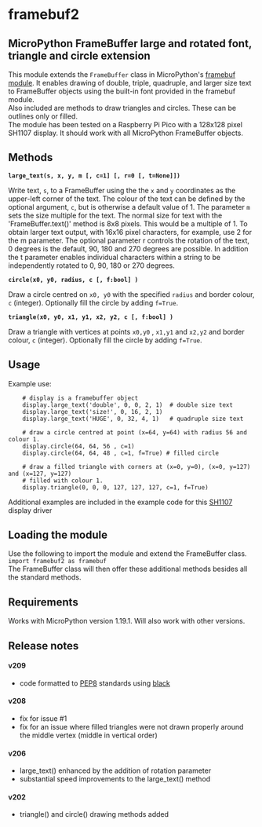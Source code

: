# framebuf2

## MicroPython FrameBuffer large and rotated font, triangle and circle extension

This module extends the `FrameBuffer` class in MicroPython's [framebuf module](https://docs.micropython.org/en/latest/library/framebuf.html "MicroPython documentation"). It enables drawing of double, triple, quadruple, and larger size text to FrameBuffer objects using the built-in font provided in the framebuf module.<br> 
Also included are methods to draw triangles and circles. These can be outlines only or filled.<br>
The module has been tested on a Raspberry Pi Pico with a 128x128 pixel SH1107 display. It should work with all MicroPython FrameBuffer objects.

## Methods

**`large_text(s, x, y, m [, c=1] [, r=0 [, t=None]])`**

Write text, `s`, to a FrameBuffer using the the `x` and `y` coordinates as the upper-left corner of the text. The colour of the text can be defined by the optional argument, `c`, but is otherwise a default value of 1. The parameter `m` sets the size multiple for the text. The normal size for text with the 'FrameBuffer.text()' method is 8x8 pixels. This would be a multiple of 1. To obtain larger text output, with 16x16 pixel characters, for example, use 2 for the m parameter. The optional parameter r controls the rotation of the text, 0 degrees is the default, 90, 180 and 270 degrees are possible. In addition the t parameter enables individual characters within a string to be independently rotated to 0, 90, 180 or 270 degrees. 

**`circle(x0, y0, radius, c [, f:bool] )`** 

Draw a circle centred on `x0, y0` with the specified `radius` and border colour, `c` (integer). Optionally fill the circle by adding `f=True`.

**`triangle(x0, y0, x1, y1, x2, y2, c [, f:bool] )`**

Draw a triangle with vertices at points `x0,y0` , `x1,y1` and `x2,y2` and border colour, `c` (integer). Optionally fill the circle by adding `f=True`.


## Usage

Example use:
```
    # display is a framebuffer object
    display.large_text('double', 0, 0, 2, 1)  # double size text
    display.large_text('size!', 0, 16, 2, 1)
    display.large_text('HUGE', 0, 32, 4, 1)   # quadruple size text

    # draw a circle centred at point (x=64, y=64) with radius 56 and colour 1.
    display.circle(64, 64, 56 , c=1)
    display.circle(64, 64, 48 , c=1, f=True) # filled circle

    # draw a filled triangle with corners at (x=0, y=0), (x=0, y=127) and (x=127, y=127)
    # filled with colour 1.
    display.triangle(0, 0, 0, 127, 127, 127, c=1, f=True)
```
Additional examples are included in the example code for this [SH1107](https://github.com/peter-l5/SH1107 "SH1107 OLED display driver") display driver

## Loading the module

Use the following to import the module and extend the FrameBuffer class.<br>
`import framebuf2 as framebuf`<br>
The FrameBuffer class will then offer these additional methods besides all the standard methods.

## Requirements

Works with MicroPython version 1.19.1. Will also work with other versions. 

## Release notes

#### v209

- code formatted to [PEP8](https://peps.python.org/pep-0008/) standards using [black](https://pypi.org/project/black/)

#### v208

- fix for issue #1
- fix for an issue where filled triangles were not drawn properly around the middle vertex (middle in vertical order)  

#### v206

- large_text() enhanced by the addition of rotation parameter 
- substantial speed improvements  to the large_text() method

#### v202

- triangle() and circle() drawing methods added
